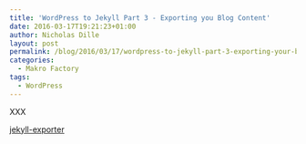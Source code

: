 ```yaml
---
title: 'WordPress to Jekyll Part 3 - Exporting you Blog Content'
date: 2016-03-17T19:21:23+01:00
author: Nicholas Dille
layout: post
permalink: /blog/2016/03/17/wordpress-to-jekyll-part-3-exporting-your-blog-content/
categories:
  - Makro Factory
tags:
  - WordPress
---
```

XXX

<!--more-->

[jekyll-exporter](https://wordpress.org/plugins/jekyll-exporter/)